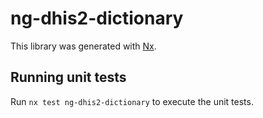 # ng-dhis2-dictionary

This library was generated with [Nx](https://nx.dev).

## Running unit tests

Run `nx test ng-dhis2-dictionary` to execute the unit tests.
